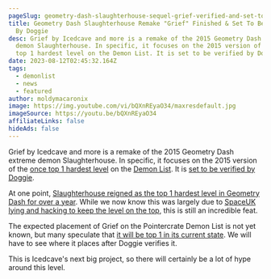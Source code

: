 ```yaml
---
pageSlug: geometry-dash-slaughterhouse-sequel-grief-verified-and-set-to-be-verified-by-doggie
title: Geometry Dash Slaughterhouse Remake "Grief" Finished & Set To Be Verified
  By Doggie
desc: Grief by Icedcave and more is a remake of the 2015 Geometry Dash extreme
  demon Slaughterhouse. In specific, it focuses on the 2015 version of the once
  top 1 hardest level on the Demon List. It is set to be verified by Doggie.
date: 2023-08-12T02:45:32.164Z
tags:
  - demonlist
  - news
  - featured
author: moldymacaronix
image: https://img.youtube.com/vi/bQXnREyaO34/maxresdefault.jpg
imageSource: https://youtu.be/bQXnREyaO34
affiliateLinks: false
hideAds: false
---
```

Grief by Icedcave and more is a remake of the 2015 Geometry Dash extreme demon Slaughterhouse. In specific, it focuses on the 2015 version of the [once top 1 hardest level](/posts/breaking-acheron-takes-1-spot-on-geometry-dash-demonlist/) on the [Demon List](/posts/geometry-dash-demon-list-where-to-find-the-hardest-demons/). It is [set to be verified by Doggie](/posts/geometry-dash-top-10-extreme-demon-deimos-verified-by-doggie/).

At one point, [Slaughterhouse reigned as the top 1 hardest level in Geometry Dash for over a year](/posts/geometry-dash-slaughterhouse-top-1/). While we now know this was largely due to [SpaceUK lying and hacking to keep the level on the top](/posts/top-1-geometry-dash-player-spaceuk-exposed-for-hacking-achievements/), this is still an incredible feat.

The expected placement of Grief on the Pointercrate Demon List is not yet known, but many speculate that [it will be top 1 in its current state](/posts/geometry-dash-golden-gates-decoration-preview-top-1-extreme-demon/). We will have to see where it places after Doggie verifies it.

This is Icedcave's next big project, so there will certainly be a lot of hype around this level.
